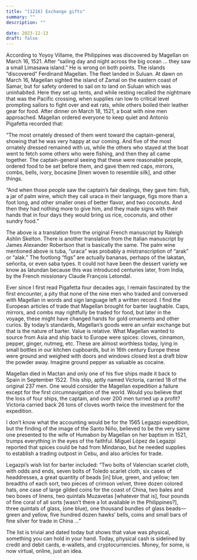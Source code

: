 ```yaml
---
title: "[1216] Exchange gifts"
summary: ""
description: ""

date: 2023-12-13
draft: false
---
```


According to Yoyoy Villame, the Philippines was discovered by Magellan on March 16, 1521. After “sailing day and night across the big ocean … they saw a small Limasawa island.” He is wrong on both points. The islands “discovered” Ferdinand Magellan. The fleet landed in Suluan. At dawn on March 16, Magellan sighted the island of Zamal on the eastern coast of Samar, but for safety ordered to sail on to land on Suluan which was uninhabited. Here they set up tents, and while resting recalled the nightmare that was the Pacific crossing, when supplies ran low to critical level prompting sailors to fight over and eat rats, while others boiled their leather gear for food. After dinner on March 18, 1521, a boat with nine men approached. Magellan ordered everyone to keep quiet and Antonio Pigafetta recorded that:

“The most ornately dressed of them went toward the captain-general, showing that he was very happy at our coming. And five of the most ornately dressed remained with us, while the others who stayed at the boat went to fetch some others who were fishing, and then they all came together. The captain-general seeing that these were reasonable people, ordered food to be set before them, and gave them red caps, mirrors, combs, bells, ivory, bocasine [linen woven to resemble silk], and other things.

“And when those people saw the captain’s fair dealings, they gave him: fish, a jar of palm wine, which they call uraca in their language, figs more than a foot long, and other smaller ones of better flavor, and two coconuts. And then they had nothing more to give him, and they made signs with their hands that in four days they would bring us rice, coconuts, and other sundry food.”

The above is a translation from the original French manuscript by Raleigh Ashlin Skelton. There is another translation from the Italian manuscript by James Alexander Robertson that is basically the same. The palm wine mentioned above is tuba, “uraca” was probably a mistranscription of “arak” or “alak.” The footlong “figs” are actually bananas, perhaps of the lakatan, señorita, or even saba types. It could not have been the dessert variety we know as latundan because this was introduced centuries later, from India, by the French missionary Claude François Letondal.

Ever since I first read Pigafetta four decades ago, I remain fascinated by the first encounter, a pity that none of the nine men who traded and conversed with Magellan in words and sign language left a written record. I find the European articles of trade that Magellan brought for barter laughable. Caps, mirrors, and combs may rightfully be traded for food, but later in the voyage, these might have changed hands for gold ornaments and other curios. By today’s standards, Magellan’s goods were an unfair exchange but that is the nature of barter. Value is relative. What Magellan wanted to source from Asia and ship back to Europe were spices: cloves, cinnamon, pepper, ginger, nutmeg, etc. These are almost worthless today, lying in small bottles in our kitchen cupboards, but in 16th century Europe these were ground and weighed with doors and windows closed lest a draft blow the powder away. Imagine ground pepper as valuable as cocaine.

Magellan died in Mactan and only one of his five ships made it back to Spain in September 1522. This ship, aptly named Victoria, carried 18 of the original 237 men. One would consider the Magellan expedition a failure except for the first circumnavigation of the world. Would you believe that the loss of four ships, the captain, and over 200 men turned up a profit? Victoria carried back 26 tons of cloves worth twice the investment for the expedition.

I don’t know what the accounting would be for the 1565 Legazpi expedition, but the finding of the image of the Santo Niño, believed to be the very same one presented to the wife of Humabon by Magellan on her baptism in 1521, trumps everything in the eyes of the faithful. Miguel López de Legazpi reported that spices could be had from Mindanao, but he needed supplies to establish a trading outpost in Cebu, and also articles for trade.

Legazpi’s wish list for barter included: “Two bolts of Valencian scarlet cloth, with odds and ends, seven bolts of Toledo scarlet cloth, six cases of headdresses, a great quantity of beads [in] blue, green, and yellow; ten breadths of each sort, two pieces of crimson velvet, three dozen colored hats, one case of large gilded coins for the coast of China, two bales and two boxes of linens, two quintals Muzavetas [whatever that is], four pounds of fine coral of all sorts [wasn’t there a lot available in the Philippines?], three quintals of glass, (one blue), one thousand bundles of glass beads—green and yellow, five hundred dozen hawks’ bells, coins and small bars of fine silver for trade in China …”

The list is trivial and dated today but shows that value was physical, something you can hold in your hand. Today, physical cash is sidelined by credit and debit cards, e-wallets, and cryptocurrencies. Money, for some, is now virtual, online, just an idea.
